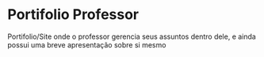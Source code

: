 # Portifolio Professor
 Portifolio/Site onde o professor gerencia seus assuntos dentro dele, e ainda possui uma breve apresentação sobre si mesmo
